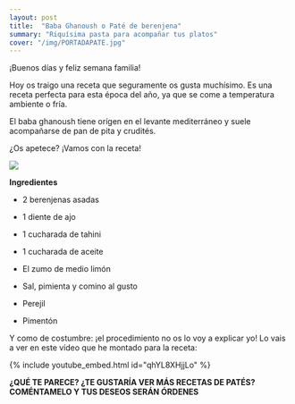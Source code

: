 ```yaml
---
layout: post
title:  "Baba Ghanoush o Paté de berenjena"
summary: "Riquísima pasta para acompañar tus platos"
cover: "/img/PORTADAPATE.jpg"
---
```


¡Buenos días y feliz semana familia!

Hoy os traigo una receta que seguramente os gusta muchísimo. Es una receta perfecta para esta época del año, ya que se come a temperatura ambiente o fría. 

El baba ghanoush tiene orígen en el levante mediterráneo y suele acompañarse de pan de pita y crudités.

¿Os apetece? ¡Vamos con la receta! 



![](/img/BABAGHANOUSH.JPG)





**Ingredientes**

- 2 berenjenas asadas


- 1 diente de ajo


- 1 cucharada de tahini


- 1 cucharada de aceite


- El zumo de medio limón


- Sal, pimienta y comino al gusto


- Perejil


- Pimentón




Y como de costumbre: ¡el procedimiento no os lo voy a explicar yo! Lo vais a ver en este vídeo que he montado para la receta:


{% include youtube_embed.html id="qhYL8XHjjLo" %}



**¿QUÉ TE PARECE? ¿TE GUSTARÍA VER MÁS RECETAS DE PATÉS?  COMÉNTAMELO Y TUS DESEOS SERÁN ÓRDENES**
